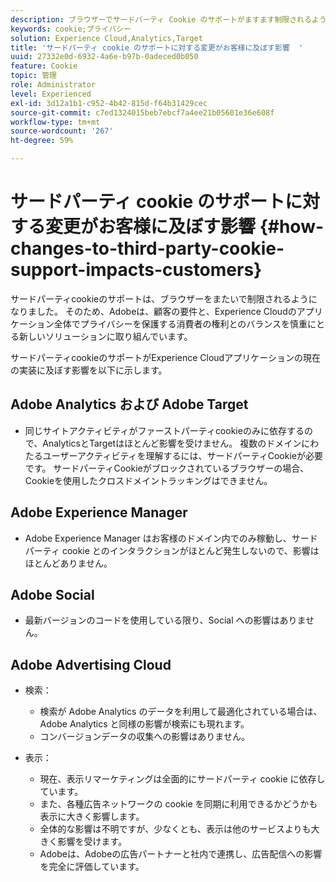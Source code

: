 ```yaml
---
description: ブラウザーでサードパーティ Cookie のサポートがますます制限されるようになっている状況について説明します。
keywords: cookie;プライバシー
solution: Experience Cloud,Analytics,Target
title: 'サードパーティ cookie のサポートに対する変更がお客様に及ぼす影響  '
uuid: 27332e0d-6932-4a6e-b97b-0adeced0b050
feature: Cookie
topic: 管理
role: Administrator
level: Experienced
exl-id: 3d12a1b1-c952-4b42-815d-f64b31429cec
source-git-commit: c7ed1324015beb7ebcf7a4ee21b05601e36e608f
workflow-type: tm+mt
source-wordcount: '267'
ht-degree: 59%

---
```


# サードパーティ cookie のサポートに対する変更がお客様に及ぼす影響 {#how-changes-to-third-party-cookie-support-impacts-customers}

サードパーティcookieのサポートは、ブラウザーをまたいで制限されるようになりました。 そのため、Adobeは、顧客の要件と、Experience Cloudのアプリケーション全体でプライバシーを保護する消費者の権利とのバランスを慎重にとる新しいソリューションに取り組んでいます。

サードパーティcookieのサポートがExperience Cloudアプリケーションの現在の実装に及ぼす影響を以下に示します。

## Adobe Analytics および Adobe Target

* 同じサイトアクティビティがファーストパーティcookieのみに依存するので、AnalyticsとTargetはほとんど影響を受けません。 複数のドメインにわたるユーザーアクティビティを理解するには、サードパーティCookieが必要です。 サードパーティCookieがブロックされているブラウザーの場合、Cookieを使用したクロスドメイントラッキングはできません。

## Adobe Experience Manager

* Adobe Experience Manager はお客様のドメイン内でのみ稼動し、サードパーティ cookie とのインタラクションがほとんど発生しないので、影響はほとんどありません。

## Adobe Social

* 最新バージョンのコードを使用している限り、Social への影響はありません。

## Adobe Advertising Cloud

* 検索：

   * 検索が Adobe Analytics のデータを利用して最適化されている場合は、Adobe Analytics と同様の影響が検索にも現れます。
   * コンバージョンデータの収集への影響はありません。

* 表示：

   * 現在、表示リマーケティングは全面的にサードパーティ cookie に依存しています。
   * また、各種広告ネットワークの cookie を同期に利用できるかどうかも表示に大きく影響します。
   * 全体的な影響は不明ですが、少なくとも、表示は他のサービスよりも大きく影響を受けます。
   * Adobeは、Adobeの広告パートナーと社内で連携し、広告配信への影響を完全に評価しています。
